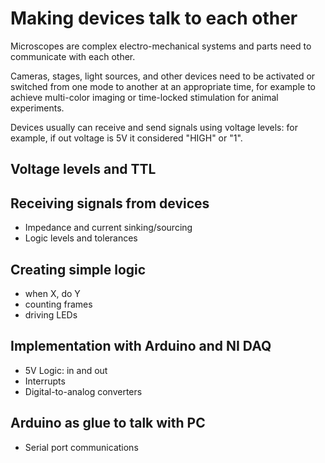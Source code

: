 # Making devices talk to each other

Microscopes are complex electro-mechanical systems and parts need to communicate with each other.

Cameras, stages, light sources, and other devices need to be activated or switched from one mode to another at an appropriate time, for example to achieve multi-color imaging or time-locked stimulation for animal experiments.

Devices usually can receive and send signals using voltage levels: for example, if out voltage is 5V it considered "HIGH" or "1".

## Voltage levels and TTL

## Receiving signals from devices
- Impedance and current sinking/sourcing
- Logic levels and tolerances

## Creating simple logic
- when X, do Y
- counting frames
- driving LEDs

## Implementation with Arduino and NI DAQ
- 5V Logic: in and out
- Interrupts
- Digital-to-analog converters

## Arduino as glue to talk with PC
- Serial port communications
